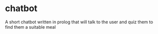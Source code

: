 # chatbot
A short chatbot written in prolog that will talk to the user and quiz them to find them a suitable meal
